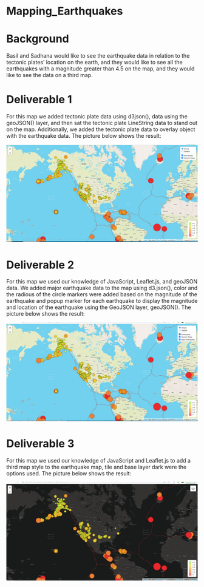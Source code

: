 # Mapping_Earthquakes

# Background

Basil and Sadhana would like to see the earthquake data in relation to the tectonic plates’ location on the earth, and they would like to see all the earthquakes with a magnitude greater than 4.5 on the map, and they would like to see the data on a third map.

# Deliverable 1

For this map we added tectonic plate data using d3json(), data using the geoJSON() layer, and then sat the tectonic plate LineString data to stand out on the map. Additionally, we added the tectonic plate data to overlay object with the earthquake data. The picture below shows the result:

![Deliverable%201](https://github.com/cbrito3/Mapping_Earthquakes/blob/Earthquake_Challenge/Earthquake_Challenge/Deliverable%201.png)

# Deliverable 2

For this map we used our knowledge of JavaScript, Leaflet.js, and geoJSON data. We added major earthquake data to the map using d3.json(), color and the radious of the circle markers were added based on the magnitude of the earthquake and popup marker for each earthquake to display the magnitude and location of the earthquake using the GeoJSON layer, geoJSON(). The picture below shows the result:

![Deliverable%202](https://github.com/cbrito3/Mapping_Earthquakes/blob/Earthquake_Challenge/Earthquake_Challenge/Deliverable%202.png)

# Deliverable 3

For this map we used our knowledge of JavaScript and Leaflet.js to add a third map style to the earthquake map, tile and base layer dark were the options used. The picture below shows the result:

![Deliverable%203](https://github.com/cbrito3/Mapping_Earthquakes/blob/Earthquake_Challenge/Earthquake_Challenge/Deliverable%203.png)

